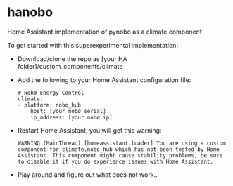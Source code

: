 # hanobo
Home Assistant implementation of pynobo as a climate component

To get started with this superexperimental implementation:

* Download/clone the repo as [your HA folder]/custom_components/climate
* Add the following to your Home Assistant configuration file:

      # Nobø Energy Control
      climate: 
      - platform: nobo_hub
          host: [your nobø serial]
          ip_address: [your nobø ip]

* Restart Home Assistant, you will get this warning:

      WARNING (MainThread) [homeassistant.loader] You are using a custom component for climate.nobo_hub which has not been tested by Home Assistant. This component might cause stability problems, be sure to disable it if you do experience issues with Home Assistant.

* Play around and figure out what does not work..